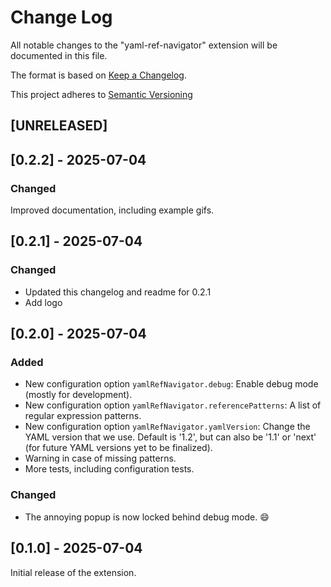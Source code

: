 # Change Log

All notable changes to the "yaml-ref-navigator" extension will be documented in this file.

The format is based on [Keep a Changelog](https://keepachangelog.com/en/1.1.0/).

This project adheres to [Semantic Versioning](https://semver.org/spec/v2.0.0.html)

## [UNRELEASED]

## [0.2.2] - 2025-07-04

### Changed

Improved documentation, including example gifs.

## [0.2.1] - 2025-07-04

### Changed

- Updated this changelog and readme for 0.2.1
- Add logo

## [0.2.0] - 2025-07-04

### Added

- New configuration option `yamlRefNavigator.debug`: Enable debug mode (mostly for development).
- New configuration option `yamlRefNavigator.referencePatterns`: A list of regular expression patterns.
- New configuration option `yamlRefNavigator.yamlVersion`: Change the YAML version that we use.
  Default is '1.2', but can also be '1.1' or 'next' (for future YAML versions yet to be finalized).
- Warning in case of missing patterns.
- More tests, including configuration tests.

### Changed

- The annoying popup is now locked behind debug mode. :smile:

## [0.1.0] - 2025-07-04

Initial release of the extension.
